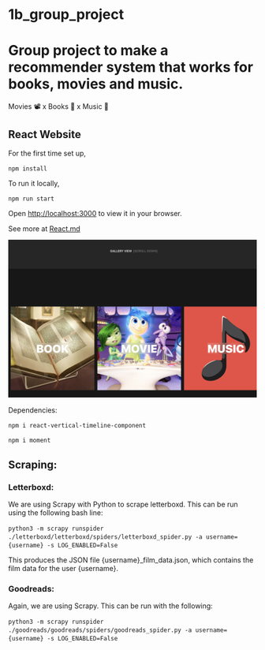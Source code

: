 # 1b_group_project

Group project to make a recommender system that works for books, movies and music.
=======

Movies 📽 x Books 📖 x Music 🎵

## React Website

For the first time set up,

```
npm install
```

To run it locally,

```
npm run start
```

Open [http://localhost:3000](http://localhost:3000) to view it in your browser.

See more at [React.md](./doc/React.md)

![Website Gallery View](./doc/photo/Website-v1.png)

Dependencies:
```
npm i react-vertical-timeline-component
```
```
npm i moment
```

## Scraping:

### Letterboxd:
We are using Scrapy with Python to scrape letterboxd. This can be run using the following bash line:

``
python3 -m scrapy runspider ./letterboxd/letterboxd/spiders/letterboxd_spider.py -a username={username} -s LOG_ENABLED=False
``

This produces the JSON file {username}_film_data.json, which contains the film data for the user {username}.

### Goodreads:
Again, we are using Scrapy. This can be run with the following:

``
python3 -m scrapy runspider ./goodreads/goodreads/spiders/goodreads_spider.py -a username={username} -s LOG_ENABLED=False
``
